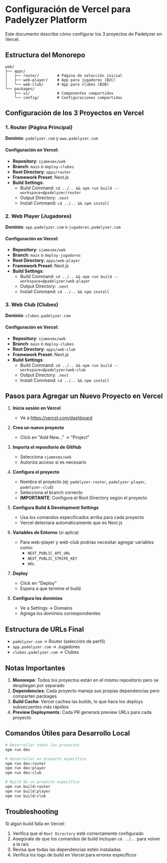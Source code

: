 # Configuración de Vercel para Padelyzer Platform

Este documento describe cómo configurar los 3 proyectos de Padelyzer en Vercel.

## Estructura del Monorepo

```
web/
├── apps/
│   ├── router/        # Página de selección inicial
│   ├── web-player/    # App para jugadores (B2C)
│   └── web-club/      # App para clubes (B2B)
└── packages/
    ├── ui/            # Componentes compartidos
    └── config/        # Configuraciones compartidas
```

## Configuración de los 3 Proyectos en Vercel

### 1. Router (Página Principal)

**Dominio**: `padelyzer.com` y `www.padelyzer.com`

#### Configuración en Vercel:
- **Repository**: `sjamesmx/web`
- **Branch**: `main` o `deploy-clubes`
- **Root Directory**: `apps/router`
- **Framework Preset**: Next.js
- **Build Settings**:
  - Build Command: `cd ../.. && npm run build --workspace=@padelyzer/router`
  - Output Directory: `.next`
  - Install Command: `cd ../.. && npm install`

### 2. Web Player (Jugadores)

**Dominio**: `app.padelyzer.com` o `jugadores.padelyzer.com`

#### Configuración en Vercel:
- **Repository**: `sjamesmx/web`
- **Branch**: `main` o `deploy-jugadores`
- **Root Directory**: `apps/web-player`
- **Framework Preset**: Next.js
- **Build Settings**:
  - Build Command: `cd ../.. && npm run build --workspace=@padelyzer/web-player`
  - Output Directory: `.next`
  - Install Command: `cd ../.. && npm install`

### 3. Web Club (Clubes)

**Dominio**: `clubes.padelyzer.com`

#### Configuración en Vercel:
- **Repository**: `sjamesmx/web`
- **Branch**: `main` o `deploy-clubes`
- **Root Directory**: `apps/web-club`
- **Framework Preset**: Next.js
- **Build Settings**:
  - Build Command: `cd ../.. && npm run build --workspace=@padelyzer/web-club`
  - Output Directory: `.next`
  - Install Command: `cd ../.. && npm install`

## Pasos para Agregar un Nuevo Proyecto en Vercel

1. **Inicia sesión en Vercel**
   - Ve a https://vercel.com/dashboard

2. **Crea un nuevo proyecto**
   - Click en "Add New..." → "Project"

3. **Importa el repositorio de GitHub**
   - Selecciona `sjamesmx/web`
   - Autoriza acceso si es necesario

4. **Configura el proyecto**
   - Nombra el proyecto (ej: `padelyzer-router`, `padelyzer-player`, `padelyzer-club`)
   - Selecciona el branch correcto
   - **IMPORTANTE**: Configura el Root Directory según el proyecto

5. **Configura Build & Development Settings**
   - Usa los comandos especificados arriba para cada proyecto
   - Vercel detectará automáticamente que es Next.js

6. **Variables de Entorno** (si aplica)
   - Para web-player y web-club podrías necesitar agregar variables como:
     - `NEXT_PUBLIC_API_URL`
     - `NEXT_PUBLIC_STRIPE_KEY`
     - etc.

7. **Deploy**
   - Click en "Deploy"
   - Espera a que termine el build

8. **Configura los dominios**
   - Ve a Settings → Domains
   - Agrega los dominios correspondientes

## Estructura de URLs Final

- `padelyzer.com` → Router (selección de perfil)
- `app.padelyzer.com` → Jugadores
- `clubes.padelyzer.com` → Clubes

## Notas Importantes

1. **Monorepo**: Todos los proyectos están en el mismo repositorio pero se despliegan por separado
2. **Dependencies**: Cada proyecto maneja sus propias dependencias pero comparten packages
3. **Build Cache**: Vercel cachea las builds, lo que hace los deploys subsecuentes más rápidos
4. **Preview Deployments**: Cada PR generará preview URLs para cada proyecto

## Comandos Útiles para Desarrollo Local

```bash
# Desarrollar todos los proyectos
npm run dev

# Desarrollar un proyecto específico
npm run dev:router
npm run dev:player
npm run dev:club

# Build de un proyecto específico
npm run build:router
npm run build:player
npm run build:club
```

## Troubleshooting

Si algún build falla en Vercel:

1. Verifica que el `Root Directory` esté correctamente configurado
2. Asegúrate de que los comandos de build incluyan `cd ../..` para volver a la raíz
3. Revisa que todas las dependencias estén instaladas
4. Verifica los logs de build en Vercel para errores específicos